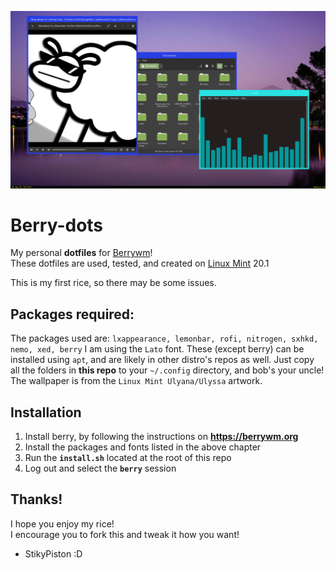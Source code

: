 ![Image of the final rice](/berry_inital_rice.png)

# Berry-dots

My personal **dotfiles** for [Berrywm](https://berrywm.org)!  
These dotfiles are used, tested, and created on [Linux Mint](https://linuxmint.com) 20.1  

This is my first rice, so there may be some issues.

## Packages required:

The packages used are: `lxappearance, lemonbar, rofi, nitrogen, sxhkd, nemo, xed, berry`
I am using the `Lato` font.
These (except berry) can be installed using  `apt`, and are likely in other distro's repos as well.
Just copy all the folders in **this repo** to your `~/.config` directory, and bob's your uncle!
The wallpaper is from the `Linux Mint Ulyana/Ulyssa` artwork.

## Installation

1. Install berry, by following the instructions on **https://berrywm.org**
2. Install the packages and fonts listed in the above chapter
3. Run the **`install.sh`** located at the root of this repo
4. Log out and select the **`berry`** session 

## Thanks!

I hope you enjoy my rice!  
I encourage you to fork this and tweak it how you want!

- StikyPiston :D
